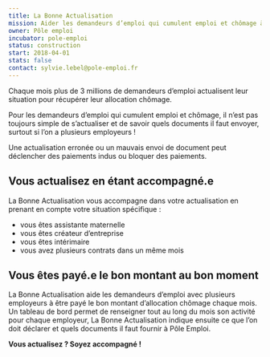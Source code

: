 ```yaml
---
title: La Bonne Actualisation
mission: Aider les demandeurs d’emploi qui cumulent emploi et chômage à être payé le bon montant d’allocation chômage chaque mois
owner: Pôle emploi
incubator: pole-emploi
status: construction
start: 2018-04-01
stats: false
contact: sylvie.lebel@pole-emploi.fr
---
```


Chaque mois plus de 3 millions de demandeurs d’emploi actualisent leur situation pour récupérer leur allocation chômage.

Pour les demandeurs d’emploi qui cumulent emploi et chômage, il n’est pas toujours simple de s’actualiser et de savoir quels documents il faut envoyer, surtout si l’on a plusieurs employeurs !

Une actualisation erronée ou un mauvais envoi de document peut déclencher des paiements indus ou bloquer des paiements.


## Vous actualisez en étant accompagné.e

La Bonne Actualisation vous accompagne dans votre actualisation en prenant en compte votre situation spécifique :
- vous êtes assistante maternelle
- vous êtes créateur d’entreprise
- vous êtes intérimaire
- vous avez plusieurs contrats dans un même mois


## Vous êtes payé.e le bon montant au bon moment

La Bonne Actualisation aide les demandeurs d’emploi avec plusieurs employeurs à être payé le bon montant d’allocation chômage chaque mois.
Un tableau de bord permet de renseigner tout au long du mois son activité pour chaque employeur, La Bonne Actualisation indique ensuite ce que l’on doit déclarer et quels documents il faut fournir à Pôle Emploi.


**Vous actualisez ? Soyez accompagné !**
